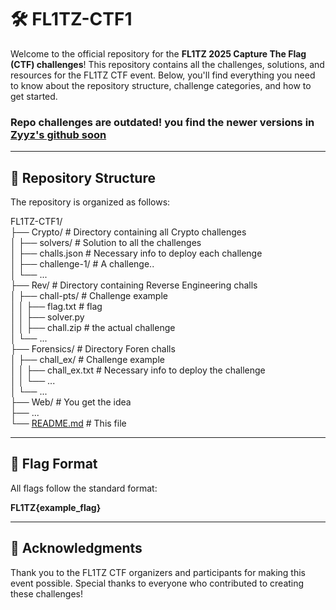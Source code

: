 # 🛠️ FL1TZ-CTF1

Welcome to the official repository for the **FL1TZ 2025 Capture The Flag (CTF) challenges**! This repository contains all the challenges, solutions, and resources for the FL1TZ CTF event. Below, you'll find everything you need to know about the repository structure, challenge categories, and how to get started.
### Repo challenges are outdated! you find the newer versions in [Zyyz's github soon](https://github.com/Zyyz2)

---

## 📂 Repository Structure

The repository is organized as follows:

FL1TZ-CTF1/  
├── Crypto/ # Directory containing all Crypto challenges  
│ ├── solvers/ # Solution to all the challenges  
│ ├── challs.json # Necessary info to deploy each challenge  
│ ├── challenge-1/ # A challenge..  
│ └── ...   
├── Rev/ # Directory containing Reverse Engineering challs  
│ ├── chall-pts/ # Challenge example  
│ │ ├── flag.txt # flag  
│ │ ├── solver.py  
│ │ ├── chall.zip # the actual challenge  
│ └── ...   
├── Forensics/ # Directory Foren challs  
│ ├── chall_ex/ # Challenge example  
│ │ ├── chall_ex.txt # Necessary info to deploy the challenge  
│ │ └── ...   
│ └── ...   
├── Web/ # You get the idea  
├── ...  
└── [README.md](http://readme.md/) # This file  

---

## 🚩 Flag Format

All flags follow the standard format:

**FL1TZ{example_flag}**

---

## 🙏 Acknowledgments

Thank you to the FL1TZ CTF organizers and participants for making this event possible. Special thanks to everyone who contributed to creating these challenges!
